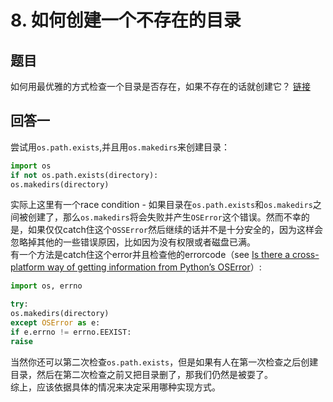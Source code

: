# 8. 如何创建一个不存在的目录

## 题目

如何用最优雅的方式检查一个目录是否存在，如果不存在的话就创建它？
[链接](https://stackoverflow.com/questions/273192/how-can-i-create-a-directory-if-it-does-not-exist)

## 回答一

尝试用`os.path.exists`,并且用`os.makedirs`来创建目录：

```python
import os
if not os.path.exists(directory):
os.makedirs(directory)
```
实际上这里有一个race condition - 如果目录在`os.path.exists`和`os.makedirs`之间被创建了，那么`os.makedirs`将会失败并产生`OSError`这个错误。然而不幸的是，如果仅仅catch住这个`OSSError`然后继续的话并不是十分安全的，因为这样会忽略掉其他的一些错误原因，比如因为没有权限或者磁盘已满。   
有一个方法是catch住这个error并且检查他的errorcode（see [Is there a cross-platform way of getting information from Python’s OSError](https://stackoverflow.com/questions/273698/is-there-a-cross-platform-way-of-getting-information-from-pythons-oserror)）:

```python
import os, errno

try:
os.makedirs(directory)
except OSError as e:
if e.errno != errno.EEXIST:
raise
```
当然你还可以第二次检查`os.path.exists`，但是如果有人在第一次检查之后创建目录，然后在第二次检查之前又把目录删了，那我们仍然是被耍了。  
综上，应该依据具体的情况来决定采用哪种实现方式。
